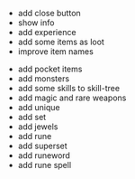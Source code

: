 + add close button
+ show info
+ add experience
+ add some items as loot
+ improve item names
- add pocket items
- add monsters
- add some skills to skill-tree
- add magic and rare weapons
- add unique
- add set
- add jewels
- add rune
- add superset
- add runeword
- add rune spell

